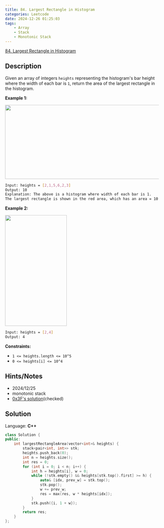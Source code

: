 ```yaml
---
title: 84. Largest Rectangle in Histogram
categories: Leetcode
date: 2024-12-26 01:25:03
tags:
    - Array
    - Stack
    - Monotonic Stack
---
```


[84. Largest Rectangle in Histogram](https://leetcode.com/problems/largest-rectangle-in-histogram/description/?envType=problem-list-v2&envId=plakya4j)

## Description

Given an array of integers `heights` representing the histogram's bar height where the width of each bar is `1`, return the area of the largest rectangle in the histogram.

**Example 1:**

<img alt="" src="https://assets.leetcode.com/uploads/2021/01/04/histogram.jpg" style="width: 522px; height: 242px;">

```bash
Input: heights = [2,1,5,6,2,3]
Output: 10
Explanation: The above is a histogram where width of each bar is 1.
The largest rectangle is shown in the red area, which has an area = 10 units.
```

**Example 2:**

<img alt="" src="https://assets.leetcode.com/uploads/2021/01/04/histogram-1.jpg" style="width: 202px; height: 362px;">

```bash
Input: heights = [2,4]
Output: 4
```

**Constraints:**

- `1 <= heights.length <= 10^5`
- `0 <= heights[i] <= 10^4`

## Hints/Notes

- 2024/12/25
- monotonic stack
- [0x3F's solution](https://leetcode.cn/problems/largest-rectangle-in-histogram/solutions/2695467/dan-diao-zhan-fu-ti-dan-pythonjavacgojsr-89s7/)(checked)

## Solution

Language: **C++**

```C++
class Solution {
public:
    int largestRectangleArea(vector<int>& heights) {
        stack<pair<int, int>> stk;
        heights.push_back(0);
        int n = heights.size();
        int res = 0;
        for (int i = 0; i < n; i++) {
            int h = heights[i], w = 0;
            while (!stk.empty() && heights[stk.top().first] >= h) {
                auto& [idx, prev_w] = stk.top();
                stk.pop();
                w += prev_w;
                res = max(res, w * heights[idx]);
            }
            stk.push({i, 1 + w});
        }
        return res;
    }
};
```
